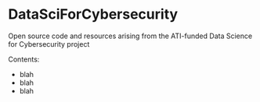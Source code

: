 # DataSciForCybersecurity
Open source code and resources arising from the ATI-funded Data Science for Cybersecurity project

Contents:
* blah
* blah
* blah
